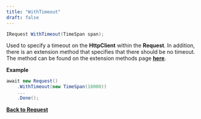 ```yaml
---
title: "WithTimeout"
draft: false
---
```


``` csharp
IRequest WithTimeout(TimeSpan span);
```

Used to specify a timeout on the **HttpClient** within the **Request**. In addition, there is an extension method that specifies that there should be no timeout. The method can be found on the extension methods page **[here](/api/request/extensions)**.

**Example**

``` csharp
await new Request()
    .WithTimeout(new TimeSpan(10000))
    ...
    .Done();
```


**[Back to Request](/api/request)**